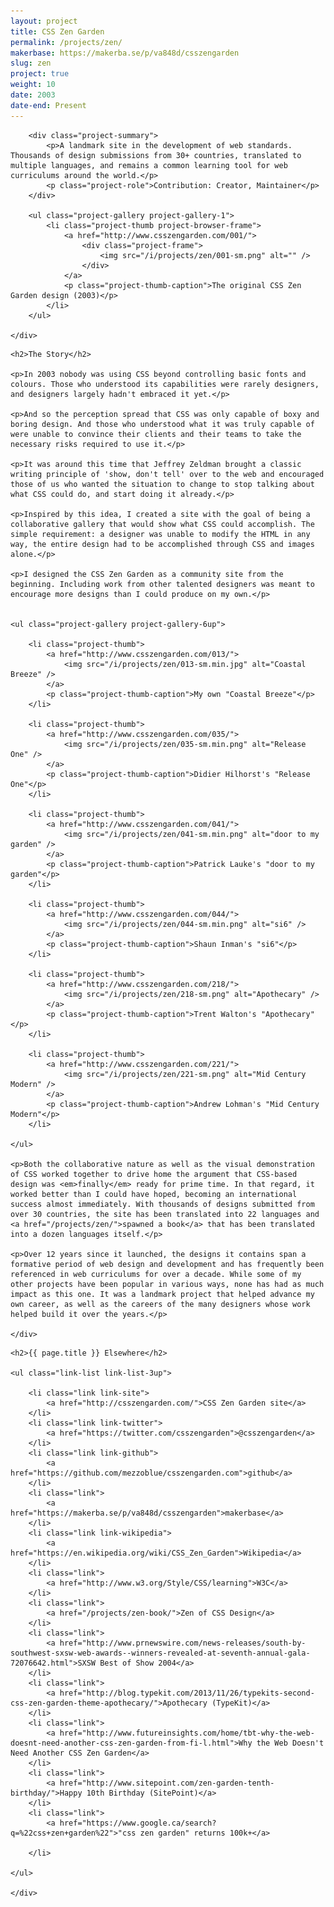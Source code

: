 ```yaml
---
layout: project
title: CSS Zen Garden
permalink: /projects/zen/
makerbase: https://makerba.se/p/va848d/csszengarden
slug: zen
project: true
weight: 10
date: 2003
date-end: Present
---
```



<section id="summary" class="project-section">
	<div class="wrap">

		<div class="project-summary">
			<p>A landmark site in the development of web standards. Thousands of design submissions from 30+ countries, translated to multiple languages, and remains a common learning tool for web curriculums around the world.</p>
			<p class="project-role">Contribution: Creator, Maintainer</p>
		</div>

		<ul class="project-gallery project-gallery-1">
			<li class="project-thumb project-browser-frame">
				<a href="http://www.csszengarden.com/001/">
					<div class="project-frame">
						<img src="/i/projects/zen/001-sm.png" alt="" />
					</div>
				</a>
				<p class="project-thumb-caption">The original CSS Zen Garden design (2003)</p>
			</li>
		</ul>

	</div>
</section>


<section id="story" class="project-section project-story">
	<div class="wrap">

	<h2>The Story</h2>

	<p>In 2003 nobody was using CSS beyond controlling basic fonts and colours. Those who understood its capabilities were rarely designers, and designers largely hadn't embraced it yet.</p>

	<p>And so the perception spread that CSS was only capable of boxy and boring design. And those who understood what it was truly capable of were unable to convince their clients and their teams to take the necessary risks required to use it.</p>

	<p>It was around this time that Jeffrey Zeldman brought a classic writing principle of 'show, don't tell' over to the web and encouraged those of us who wanted the situation to change to stop talking about what CSS could do, and start doing it already.</p>

	<p>Inspired by this idea, I created a site with the goal of being a collaborative gallery that would show what CSS could accomplish. The simple requirement: a designer was unable to modify the HTML in any way, the entire design had to be accomplished through CSS and images alone.</p>

	<p>I designed the CSS Zen Garden as a community site from the beginning. Including work from other talented designers was meant to encourage more designs than I could produce on my own.</p>


	<ul class="project-gallery project-gallery-6up">

		<li class="project-thumb">
			<a href="http://www.csszengarden.com/013/">
				<img src="/i/projects/zen/013-sm.min.jpg" alt="Coastal Breeze" />
			</a>
			<p class="project-thumb-caption">My own "Coastal Breeze"</p>
		</li>

		<li class="project-thumb">
			<a href="http://www.csszengarden.com/035/">
				<img src="/i/projects/zen/035-sm.min.png" alt="Release One" />
			</a>
			<p class="project-thumb-caption">Didier Hilhorst's "Release One"</p>
		</li>

		<li class="project-thumb">
			<a href="http://www.csszengarden.com/041/">
				<img src="/i/projects/zen/041-sm.min.png" alt="door to my garden" />
			</a>
			<p class="project-thumb-caption">Patrick Lauke's "door to my garden"</p>
		</li>

		<li class="project-thumb">
			<a href="http://www.csszengarden.com/044/">
				<img src="/i/projects/zen/044-sm.min.png" alt="si6" />
			</a>
			<p class="project-thumb-caption">Shaun Inman's "si6"</p>
		</li>

		<li class="project-thumb">
			<a href="http://www.csszengarden.com/218/">
				<img src="/i/projects/zen/218-sm.png" alt="Apothecary" />
			</a>
			<p class="project-thumb-caption">Trent Walton's "Apothecary"</p>
		</li>

		<li class="project-thumb">
			<a href="http://www.csszengarden.com/221/">
				<img src="/i/projects/zen/221-sm.png" alt="Mid Century Modern" />
			</a>
			<p class="project-thumb-caption">Andrew Lohman's "Mid Century Modern"</p>
		</li>

	</ul>

	<p>Both the collaborative nature as well as the visual demonstration of CSS worked together to drive home the argument that CSS-based design was <em>finally</em> ready for prime time. In that regard, it worked better than I could have hoped, becoming an international success almost immediately. With thousands of designs submitted from over 30 countries, the site has been translated into 22 languages and <a href="/projects/zen/">spawned a book</a> that has been translated into a dozen languages itself.</p>

	<p>Over 12 years since it launched, the designs it contains span a formative period of web design and development and has frequently been referenced in web curriculums for over a decade. While some of my other projects have been popular in various ways, none has had as much impact as this one. It was a landmark project that helped advance my own career, as well as the careers of the many designers whose work helped build it over the years.</p>

	</div>
</section>


<section id="elsewhere" class="project-section project-elsewhere">
	<div class="wrap">

	<h2>{{ page.title }} Elsewhere</h2>

	<ul class="link-list link-list-3up">

		<li class="link link-site">
			<a href="http://csszengarden.com/">CSS Zen Garden site</a>
		</li>
		<li class="link link-twitter">
			<a href="https://twitter.com/csszengarden">@csszengarden</a>
		</li>
		<li class="link link-github">
			<a href="https://github.com/mezzoblue/csszengarden.com">github</a>
		</li>
		<li class="link">
			<a href="https://makerba.se/p/va848d/csszengarden">makerbase</a>
		</li>
		<li class="link link-wikipedia">
			<a href="https://en.wikipedia.org/wiki/CSS_Zen_Garden">Wikipedia</a>
		</li>
		<li class="link">
			<a href="http://www.w3.org/Style/CSS/learning">W3C</a>
		</li>
		<li class="link">
			<a href="/projects/zen-book/">Zen of CSS Design</a>
		</li>
		<li class="link">
			<a href="http://www.prnewswire.com/news-releases/south-by-southwest-sxsw-web-awards--winners-revealed-at-seventh-annual-gala-72076642.html">SXSW Best of Show 2004</a>
		</li>
		<li class="link">
			<a href="http://blog.typekit.com/2013/11/26/typekits-second-css-zen-garden-theme-apothecary/">Apothecary (TypeKit)</a>
		</li>
		<li class="link">
			<a href="http://www.futureinsights.com/home/tbt-why-the-web-doesnt-need-another-css-zen-garden-from-fi-l.html">Why the Web Doesn't Need Another CSS Zen Garden</a>
		</li>
		<li class="link">
			<a href="http://www.sitepoint.com/zen-garden-tenth-birthday/">Happy 10th Birthday (SitePoint)</a>
		</li>
		<li class="link">
			<a href="https://www.google.ca/search?q=%22css+zen+garden%22">"css zen garden" returns 100k+</a>

		</li>

	</ul>

	</div>
</section>